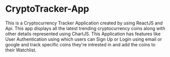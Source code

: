 # CryptoTracker-App
This is a Cryptocurrency Tracker Application created by using ReactJS and Api.
This app displays all the latest trending cryptocurrency coins along with other details represented using ChartJS.
This Application has features like User Authentication using which users can Sign Up or Login  using email or google
and track specific coins they're intrested in and add the coins to their Watchlist.
